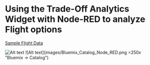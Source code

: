 # Using the Trade-Off Analytics Widget with Node-RED to analyze Flight options

[Sample Flight Data](https://raw.githubusercontent.com/chriwill/interconnect2016/master/flightstradeoffanalytics/data/flightdata.json)

![Alt text](images/Bluemix_Catalog_Node_RED.png=250x)
![Alt text](images/Bluemix_Catalog_Node_RED.png =250x "Bluemix -> Catalog")
